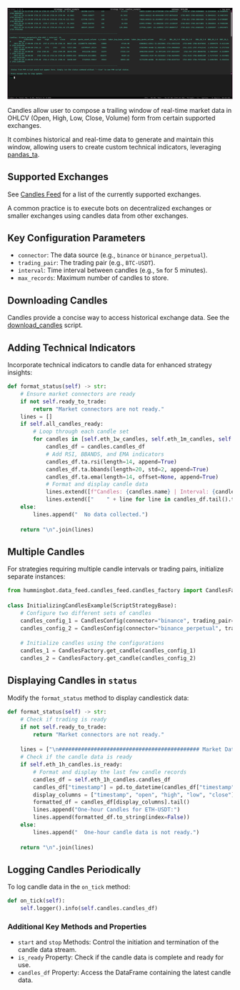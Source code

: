 ![](./candles-a.jpg)

Candles allow user to compose a trailing window of real-time market data in OHLCV (Open, High, Low, Close, Volume) form from certain supported exchanges.

It combines historical and real-time data to generate and maintain this window, allowing users to create custom technical indicators, leveraging [pandas_ta](https://github.com/twopirllc/pandas-ta).

## Supported Exchanges

See [Candles Feed](https://github.com/hummingbot/hummingbot/tree/development/hummingbot/data_feed/candles_feed) for a list of the currently supported exchanges.

A common practice is to execute bots on decentralized exchanges or smaller exchanges using candles data from other exchanges.

## Key Configuration Parameters

- `connector`: The data source (e.g., `binance` or `binance_perpetual`).
- `trading_pair`: The trading pair (e.g., `BTC-USDT`).
- `interval`: Time interval between candles (e.g., `5m` for 5 minutes).
- `max_records`: Maximum number of candles to store.

## Downloading Candles

Candles provide a concise way to access historical exchange data. See the [download_candles](https://github.com/hummingbot/hummingbot/blob/development/scripts/download_candles.py) script.

## Adding Technical Indicators

Incorporate technical indicators to candle data for enhanced strategy insights:

```python
def format_status(self) -> str:
    # Ensure market connectors are ready
    if not self.ready_to_trade:
        return "Market connectors are not ready."
    lines = []
    if self.all_candles_ready:
        # Loop through each candle set
        for candles in [self.eth_1w_candles, self.eth_1m_candles, self.eth_1h_candles]:
            candles_df = candles.candles_df
            # Add RSI, BBANDS, and EMA indicators
            candles_df.ta.rsi(length=14, append=True)
            candles_df.ta.bbands(length=20, std=2, append=True)
            candles_df.ta.ema(length=14, offset=None, append=True)
            # Format and display candle data
            lines.extend([f"Candles: {candles.name} | Interval: {candles.interval}"])
            lines.extend(["    " + line for line in candles_df.tail().to_string(index=False).split("\n")])
    else:
        lines.append("  No data collected.")

    return "\n".join(lines)
```

## Multiple Candles

For strategies requiring multiple candle intervals or trading pairs, initialize separate instances:

```python
from hummingbot.data_feed.candles_feed.candles_factory import CandlesFactory, CandlesConfig

class InitializingCandlesExample(ScriptStrategyBase):
    # Configure two different sets of candles
    candles_config_1 = CandlesConfig(connector="binance", trading_pair="BTC-USDT", interval="3m")
    candles_config_2 = CandlesConfig(connector="binance_perpetual", trading_pair="ETH-USDT", interval="1m")

    # Initialize candles using the configurations
    candles_1 = CandlesFactory.get_candle(candles_config_1)
    candles_2 = CandlesFactory.get_candle(candles_config_2)
```

## Displaying Candles in `status`

Modify the `format_status` method to display candlestick data:

```python
def format_status(self) -> str:
    # Check if trading is ready
    if not self.ready_to_trade:
        return "Market connectors are not ready."

    lines = ["\n############################################ Market Data ############################################\n"]
    # Check if the candle data is ready
    if self.eth_1h_candles.is_ready:
        # Format and display the last few candle records
        candles_df = self.eth_1h_candles.candles_df
        candles_df["timestamp"] = pd.to_datetime(candles_df["timestamp"], unit="ms").dt.strftime('%Y-%m-%d %H:%M:%S')
        display_columns = ["timestamp", "open", "high", "low", "close"]
        formatted_df = candles_df[display_columns].tail()
        lines.append("One-hour Candles for ETH-USDT:")
        lines.append(formatted_df.to_string(index=False))
    else:
        lines.append("  One-hour candle data is not ready.")

    return "\n".join(lines)
```

## Logging Candles Periodically

To log candle data in the `on_tick` method:

```python
def on_tick(self):
    self.logger().info(self.candles.candles_df)
```

### Additional Key Methods and Properties

* `start` and `stop` Methods: Control the initiation and termination of the candle data stream.
* `is_ready` Property: Check if the candle data is complete and ready for use.
* `candles_df` Property: Access the DataFrame containing the latest candle data.

